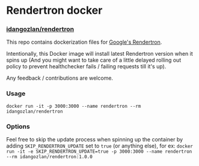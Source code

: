 # Rendertron docker
### [idangozlan/rendertron](https://hub.docker.com/repository/docker/idangozlan/rendertron)

This repo contains dockerization files for [Google's Rendertron](https://github.com/GoogleChrome/rendertron).

Intentionally, this Docker image will install latest Rendertron version when it spins up (And you might want to take care of a little delayed rolling out policy to prevent healthchecker fails / failing requests till it's up).

Any feedback / contributions are welcome.

### Usage
`docker run -it -p 3000:3000 --name rendertron --rm idangozlan/rendertron`

### Options
Feel free to skip the update process when spinning up the container by adding `SKIP_RENDERTRON_UPDATE` set to `true` (or anything else), for ex:
`docker run -it -e SKIP_RENDERTRON_UPDATE=true -p 3000:3000 --name rendertron --rm idangozlan/rendertron:1.0.0`
